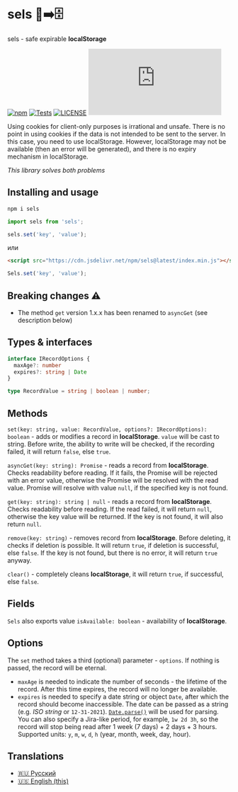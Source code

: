 # sels 🍪➡️🗄
sels - safe expirable **localStorage**

[![npm](https://img.shields.io/npm/v/sels?color=cc3534)](https://www.npmjs.com/package/sels)
[![Tests](https://github.com/yungvldai/sels/actions/workflows/main.yml/badge.svg)](https://github.com/yungvldai/sels/actions/workflows/main.yml)
[![LICENSE](https://img.shields.io/github/license/yungvldai/sels?color=yellow)](https://github.com/yungvldai/sels/blob/master/LICENSE)
![Package size](https://img.shields.io/github/size/yungvldai/sels/.size/index.min.js)

Using cookies for client-only purposes is irrational and unsafe. There is no point in using cookies if the data is not intended to be sent to the server. In this case, you need to use localStorage. However, localStorage may not be available (then an error will be generated), and there is no expiry mechanism in localStorage.

*This library solves both problems*

## Installing and usage

```bash
npm i sels
```

```js
import sels from 'sels';

sels.set('key', 'value');
```

или

```html
<script src="https://cdn.jsdelivr.net/npm/sels@latest/index.min.js"></script>
```
```js
Sels.set('key', 'value');
```

## Breaking changes ⚠️

 - The method `get` version 1.x.x has been renamed to `asyncGet` (see description below)

## Types & interfaces

```ts
interface IRecordOptions {
  maxAge?: number
  expires?: string | Date
}

type RecordValue = string | boolean | number;
```

## Methods

`set(key: string, value: RecordValue, options?: IRecordOptions): boolean` - adds or modifies a record in **localStorage**. `value` will be cast to string. 
Before write, the ability to write will be checked, if the recording failed, it will return `false`, else `true`.

`asyncGet(key: string): Promise` - reads a record from **localStorage**. Checks readability before reading. If it fails, the Promise will be rejected with an error value, otherwise the Promise will be resolved with the read value. Promise will resolve with value `null`, if the specified key is not found.

`get(key: string): string | null` - reads a record from **localStorage**. Checks readability before reading. If the read failed, it will return `null`, otherwise the key value will be returned. If the key is not found, it will also return `null`.

`remove(key: string)` - removes record from **localStorage**. Before deleting, it checks if deletion is possible. It will return `true`, if deletion is successful, else `false`. 
If the key is not found, but there is no error, it will return `true` anyway.

`clear()` - completely cleans **localStorage**, it will return `true`, if successful, else `false`.

## Fields

`Sels` also exports value `isAvailable: boolean` - availability of **localStorage**.

## Options 

The `set` method takes a third (optional) parameter - `options`. If nothing is passed, the record will be eternal.

 - `maxAge` is needed to indicate the number of seconds - the lifetime of the record. After this time expires, the record will no longer be available.
 - `expires` is needed to specify a date string or object `Date`, after which the record should become inaccessible. 
The date can be passed as a string (e.g. *ISO string* or `12-31-2021`). [`Date.parse()`](https://developer.mozilla.org/en-US/docs/Web/JavaScript/Reference/Global_Objects/Date/parse) will be used for parsing.
You can also specify a Jira-like period, for example, `1w 2d 3h`, so the record will stop being read after 1 week (7 days) + 2 days + 3 hours. Supported units: `y`, `m`, `w`, `d`, `h` (year, month, week, day, hour).

## Translations

 - [🇷🇺 Русский](https://github.com/yungvldai/sels/blob/master/translations/ru/README.md)
 - [🇺🇸 English (this)](https://github.com/yungvldai/sels/blob/master/README.md)
